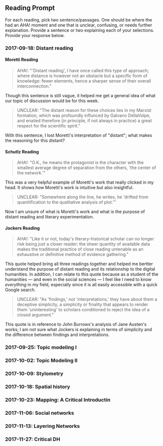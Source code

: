 ## Reading Prompt

For each reading, pick two sentence/passages. One should be where the had an AHA! moment and one that is unclear, confusing, or needs further explanation. Provide a sentence or two explaining each of your selections.  Provide your response below.

 

### 2017-09-18: Distant reading
#### Moretti Reading
> AHA!: "'Distant reading', I have once called this type of approach; where distance is however not an obstacle but a specific form of knowledge: fewer elements, hence a sharper sense of their overall interconnection."

Though this sentence is still vague, it helped me get a general idea of what our topic of discussion would be for this week.

> UNCLEAR: "The distant reason for these choices lies in my Marxist formation, which was profoundly influnced by Galvano DellaVolpe, and enailed therefore (in principle, if not always in practice) a great respect for the scientific spirit."

With this sentence, I lost Moretti's interpretation of "distant"; what makes the reasoning for this distant?

#### Schutlz Reading
> AHA!: "O.K., he means the protagonist is the character with the smallest average degree of separation from the others, 'the center of the network.'"

This was a very helpful example of Moretti's work that really clicked in my head. It shows how Moretti's work is intuitive but also insightful.

> UNCLEAR: "Somewhere along the line, he writes, he 'drifted from quanitification to the qualitative analysis of plot.'"

Now I am unsure of what is Moretti's work and what is the purpose of distant reading and literary experimentation.

#### Jockers Reading
>AHA!: "Like it or not, today's literary-historical scholar can no longer risk being *just* a closer reader: the sheer quantity of available data makes the traditional practice of close reading untenable as an exhaustive or definitive method of evidence gathering."

This quote helped bring all three readings together and helped me bertter understand the purpose of distant reading and its relationship to the digital humanities. In addition, I can relate to this quote because as a student of the humanities — and even in the social sciences — I feel like I need to know *everything* in my field, especially since it is all easily accessible with a quick Google search.

>UNCLEAR: "As 'findings,' not 'interpretations,' they have about them a deceptive simplicity, a simplicity or finality that appears to render them 'uninteresting' to scholars conditioned to reject the idea of a closed argument."

This quote is in reference to John Burrows's analysis of Jane Austen's works; I am not sure what Jockers is explaining in terms of simplicity and the difference between findings and interpretations.

### 2017-09-25: Topic modeling I

### 2017-10-02: Topic Modeling II

### 2017-10-09: Stylometry

### 2017-10-18: Spatial history

### 2017-10-23: Mapping: A Critical Introductin

### 2017-11-06: Social networks

### 2017-11-13: Layering Networks

### 2017-11-27: Critical DH
